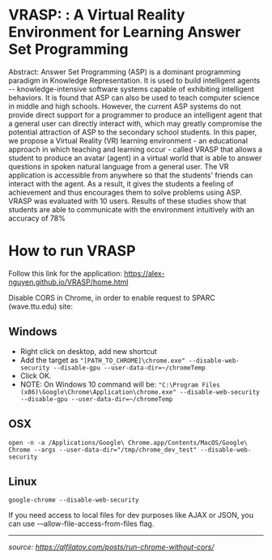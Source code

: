 # VRASP: : A Virtual Reality Environment for Learning Answer Set Programming
Abstract: Answer Set Programming (ASP) is a dominant programming paradigm in Knowledge Representation. It is used to build intelligent agents -- knowledge-intensive software systems capable of exhibiting intelligent behaviors. It is found that ASP can also be used to teach computer science in middle and high schools. However, the current ASP systems do not provide direct support for a programmer to produce an intelligent agent that a general user can directly interact with, which may greatly compromise the potential attraction of ASP to the secondary school students. In this paper, we propose a Virtual Reality (VR) learning environment - an educational approach in which teaching and learning occur - called VRASP that allows a student to produce an avatar (agent) in a virtual world that is able to answer questions in spoken natural language from a general user. The VR application is accessible from anywhere so that the students' friends can interact with the agent. As a result, it gives the students a feeling of achievement and thus encourages them to solve problems using ASP. VRASP was evaluated with 10 users. Results of these studies show that students are able to communicate with the environment intuitively with an accuracy of 78%

# How to run VRASP
Follow this link for the application: https://alex-nguyen.github.io/VRASP/home.html


Disable CORS in Chrome, in order to enable request to SPARC (wave.ttu.edu) site:

## Windows
- Right click on desktop, add new shortcut
- Add the target as ```"[PATH_TO_CHROME]\chrome.exe" --disable-web-security --disable-gpu --user-data-dir=~/chromeTemp```
- Click OK.
- NOTE: On Windows 10 command will be: ```"C:\Program Files (x86)\Google\Chrome\Application\chrome.exe" --disable-web-security --disable-gpu --user-data-dir=~/chromeTemp```

## OSX
    open -n -a /Applications/Google\ Chrome.app/Contents/MacOS/Google\ Chrome --args --user-data-dir="/tmp/chrome_dev_test" --disable-web-security

## Linux
    google-chrome --disable-web-security

If you need access to local files for dev purposes like AJAX or JSON, you can use -–allow-file-access-from-files flag.

---
*source: https://alfilatov.com/posts/run-chrome-without-cors/*
